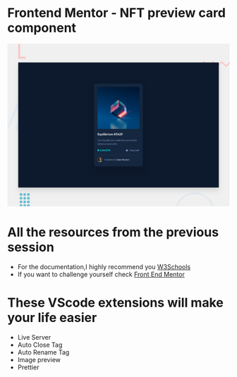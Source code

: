 
# Frontend Mentor - NFT preview card component

![Design preview for the NFT preview card component coding challenge](./design/desktop-preview.jpg)

<h1>All the resources from the previous session</h1>
<ul>
  <li>For the documentation,I highly recommend you <a href="https://www.w3schools.com/" >W3Schools<a></li>
  <li>If you want to challenge yourself check <a href="https://www.frontendmentor.io/challenges">Front End Mentor</a></li>
</ul>
<h1>These VScode extensions will make your life easier</h1>
    <ul>
      <li>Live Server</li>
      <li>Auto Close Tag</li>
      <li>Auto Rename Tag</li>
      <li>Image preview</li>
      <li>Prettier</li>
    </ul>    


